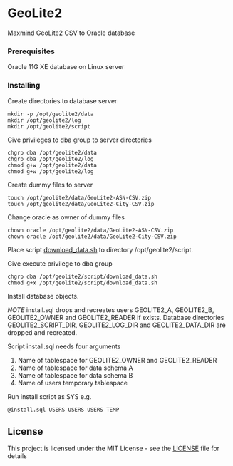 # GeoLite2

Maxmind GeoLite2 CSV to Oracle database

### Prerequisites

Oracle 11G XE database on Linux server

### Installing

Create directories to database server
```
mkdir -p /opt/geolite2/data
mkdir /opt/geolite2/log
mkdir /opt/geolite2/script
```

Give privileges to dba group to server directories
```
chgrp dba /opt/geolite2/data
chgrp dba /opt/geolite2/log
chmod g+w /opt/geolite2/data
chmod g+w /opt/geolite2/log
```

Create dummy files to server
```
touch /opt/geolite2/data/GeoLite2-ASN-CSV.zip
touch /opt/geolite2/data/GeoLite2-City-CSV.zip
```

Change oracle as owner of dummy files
```
chown oracle /opt/geolite2/data/GeoLite2-ASN-CSV.zip
chown oracle /opt/geolite2/data/GeoLite2-City-CSV.zip
```

Place script [download_data.sh](server/download_data.sh) to directory /opt/geolite2/script.

Give execute privilege to dba group
```
chgrp dba /opt/geolite2/script/download_data.sh
chmod g+x /opt/geolite2/script/download_data.sh
```

Install database objects.

*NOTE*
install.sql drops and recreates users GEOLITE2_A, GEOLITE2_B, GEOLITE2_OWNER and GEOLITE2_READER if exists.
Database directories GEOLITE2_SCRIPT_DIR, GEOLITE2_LOG_DIR and GEOLITE2_DATA_DIR are dropped and recreated.

Script install.sql needs four arguments
1. Name of tablespace for GEOLITE2_OWNER and GEOLITE2_READER
2. Name of tablespace for data schema A
3. Name of tablespace for data schema B
4. Name of users temporary tablespace


Run install script as SYS e.g.
```
@install.sql USERS USERS USERS TEMP
```


## License

This project is licensed under the MIT License - see the [LICENSE](LICENSE) file for details

